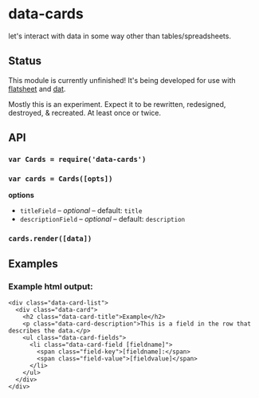 # data-cards

let's interact with data in some way other than tables/spreadsheets.

## Status

This module is currently unfinished! It's being developed for use with [flatsheet](http://github.com/flatsheet/flatsheet) and [dat](http://github.com/maxogden/dat).

Mostly this is an experiment. Expect it to be rewritten, redesigned, destroyed, & recreated. At least once or twice.

## API

### `var Cards = require('data-cards')`

### `var cards = Cards([opts])`

**options**

- `titleField` – _optional_ – default: `title`
- `descriptionField` – _optional_ – default: `description`

### `cards.render([data])`

## Examples

### Example html output:

```
<div class="data-card-list">
  <div class="data-card">
    <h2 class="data-card-title">Example</h2>
    <p class="data-card-description">This is a field in the row that describes the data.</p>
    <ul class="data-card-fields">
      <li class="data-card-field [fieldname]">
        <span class="field-key">[fieldname]:</span> 
        <span class="field-value">[fieldvalue]</span>
      </li>
    </ul>
  </div>
</div>
```

